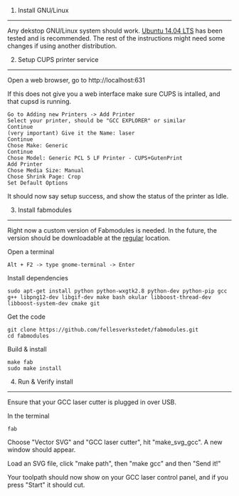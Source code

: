 
1. Install GNU/Linux
-----------------------

Any dekstop GNU/Linux system should work.
[Ubuntu 14.04 LTS](http://releases.ubuntu.com/14.04/) has been tested and is recommended.
The rest of the instructions might need some changes if using another distribution.

2. Setup CUPS printer service
-------------------------

Open a web browser, go to http://localhost:631

If this does not give you a web interface make sure CUPS is intalled, and that cupsd is running.

    Go to Adding new Printers -> Add Printer
    Select your printer, should be "GCC EXPLORER" or similar
    Continue
    (very important) Give it the Name: laser
    Continue
    Chose Make: Generic
    Continue
    Chose Model: Generic PCL 5 LF Printer - CUPS+GutenPrint
    Add Printer
    Chose Media Size: Manual
    Chose Shrink Page: Crop
    Set Default Options

It should now say setup success, and show the status of the printer as Idle.
    

3. Install fabmodules
-------------------

Right now a custom version of Fabmodules is needed. In the future,
the version should be downloadable at the [regular](http://kokompe.cba.mit.edu/downloads.html) location.

Open a terminal

    Alt + F2 -> type gnome-terminal -> Enter

Install dependencies

    sudo apt-get install python python-wxgtk2.8 python-dev python-pip gcc g++ libpng12-dev libgif-dev make bash okular libboost-thread-dev libboost-system-dev cmake git

Get the code

    git clone https://github.com/fellesverkstedet/fabmodules.git
    cd fabmodules

Build & install

    make fab
    sudo make install

4. Run & Verify install
---------------------

Ensure that your GCC laser cutter is plugged in over USB.

In the terminal

    fab

Choose "Vector SVG" and "GCC laser cutter", hit "make_svg_gcc".
A new window should appear.

Load an SVG file, click "make path", then "make gcc" and then "Send it!"

Your toolpath should now show on your GCC laser control panel,
and if you press "Start" it should cut.

